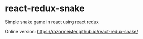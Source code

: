 # react-redux-snake
Simple snake game in react using react redux

Online version: https://razormeister.github.io/react-redux-snake/
